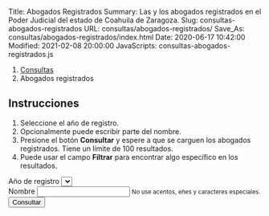 Title: Abogados Registrados
Summary: Las y los abogados registrados en el Poder Judicial del estado de Coahuila de Zaragoza.
Slug: consultas-abogados-registrados
URL: consultas/abogados-registrados/
Save_As: consultas/abogados-registrados/index.html
Date: 2020-06-17 10:42:00
Modified: 2021-02-08 20:00:00
JavaScripts: consultas-abogados-registrados.js


<nav aria-label="breadcrumb">
    <ol class="breadcrumb">
        <li class="breadcrumb-item"><a href="../">Consultas</a></li>
        <li class="breadcrumb-item active" aria-current="page">Abogados registrados</li>
    </ol>
</nav>

## Instrucciones

1. Seleccione el año de registro.
2. Opcionalmente puede escribir parte del nombre.
3. Presione el botón **Consultar** y espere a que se carguen los abogados registrados. Tiene un límite de 100 resultados.
4. Puede usar el campo **Filtrar** para encontrar algo específico en los resultados.

<div class="card mb-2">
    <div class="card-body">
        <form id="abogadosForm">
            <div class="form-group">
                <label for="anoSelect">Año de registro</label>
                <select id="anoSelect" class="form-control"></select>
            </div>
            <div class="form-group">
                <label for="nombreInput">Nombre</label>
                <input id="nombreInput" type="text" class="form-control" aria-describedby="nombreInputHelp">
                <small id="nombreInputHelp" class="form-text text-muted">No use acentos, eñes y caracteres especiales.</small>
            </div>
            <button id="consultarButton" type="button" class="btn btn-primary">
                Consultar
            </button>
            <button id="cargandoButton" class="btn btn-primary" type="button"  style="display: none;" disabled>
                <span class="spinner-border spinner-border-sm" role="status" aria-hidden="true"></span>
                Cargando...
            </button>
        </form>
    </div>
</div>
<div id="sinResultados" class="card mb-2" style="display: none;">
    <div class="card-body">
        <div id="sinResultadosAlert" class="alert alert-warning" role="alert">
            No se encontraron abogados registrados con las opciones dadas.
        </div>
    </div>
</div>
<div id="abogadosRegistrados" class="card mb-2" style="display: none;">
    <div class="card-body">
        <table id="abogadosRegistradosTable" class="table" style="width: 100%;">
            <thead>
                <th>Fecha</th>
                <th>Libro</th>
                <th>Número</th>
                <th>Nombre</th>
            </thead>
        </table>
    </div>
</div>
